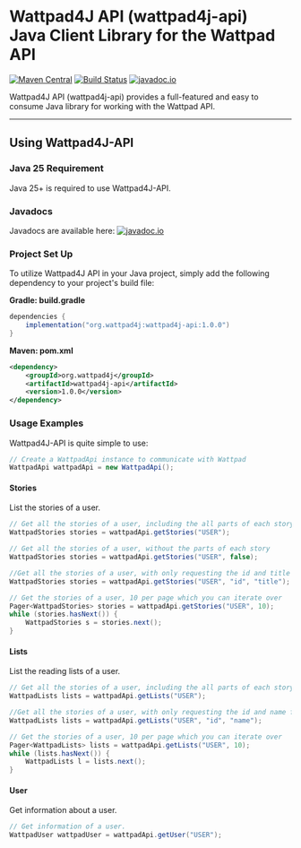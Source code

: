 # Wattpad4J API (wattpad4j-api)<br />Java Client Library for the Wattpad API

[![Maven Central](https://img.shields.io/maven-central/v/org.wattpad4j/wattpad4j-api.svg)](http://mvnrepository.com/artifact/org.wattpad4j/wattpad4j-api)
[![Build Status](https://github.com/wattpad4j/wattpad4j-api/actions/workflows/maven.yml/badge.svg?branch=main)](https://github.com/wattpad4j/wattpad4j-api/actions/workflows/maven.yml)
[![javadoc.io](https://javadoc.io/badge2/org.wattpad4j/wattpad4j-api/javadoc.io.svg)](https://javadoc.io/doc/org.wattpad4j/wattpad4j-api)

Wattpad4J API (wattpad4j-api) provides a full-featured and easy to consume Java library for working with the Wattpad API.

---

## Using Wattpad4J-API

### **Java 25 Requirement**

Java 25+ is required to use Wattpad4J-API.

### **Javadocs**

Javadocs are available here: [![javadoc.io](https://javadoc.io/badge2/org.wattpad4j/wattpad4j-api/javadoc.io.svg)](https://javadoc.io/doc/org.wattpad4j/wattpad4j-api)

### **Project Set Up**

To utilize Wattpad4J API in your Java project, simply add the following dependency to your project's build file:<br />

**Gradle: build.gradle**

```gradle
dependencies {
    implementation("org.wattpad4j:wattpad4j-api:1.0.0")
}
```

**Maven: pom.xml**

```xml
<dependency>
    <groupId>org.wattpad4j</groupId>
    <artifactId>wattpad4j-api</artifactId>
    <version>1.0.0</version>
</dependency>
```

### **Usage Examples**

Wattpad4J-API is quite simple to use:

```java
// Create a WattpadApi instance to communicate with Wattpad
WattpadApi wattpadApi = new WattpadApi();
```

#### Stories

List the stories of a user.

```java
// Get all the stories of a user, including the all parts of each story
WattpadStories stories = wattpadApi.getStories("USER");

// Get all the stories of a user, without the parts of each story
WattpadStories stories = wattpadApi.getStories("USER", false);

//Get all the stories of a user, with only requesting the id and title fields
WattpadStories stories = wattpadApi.getStories("USER", "id", "title");

// Get the stories of a user, 10 per page which you can iterate over
Pager<WattpadStories> stories = wattpadApi.getStories("USER", 10);
while (stories.hasNext()) {
    WattpadStories s = stories.next();
}
```

#### Lists

List the reading lists of a user.

```java
// Get all the stories of a user, including the all parts of each story
WattpadLists lists = wattpadApi.getLists("USER");

//Get all the stories of a user, with only requesting the id and name fields
WattpadLists lists = wattpadApi.getLists("USER", "id", "name");

// Get the stories of a user, 10 per page which you can iterate over
Pager<WattpadLists> lists = wattpadApi.getLists("USER", 10);
while (lists.hasNext()) {
    WattpadLists l = lists.next();
}
```

#### User

Get information about a user.

```java
// Get information of a user.
WattpadUser wattpadUser = wattpadApi.getUser("USER");
```
